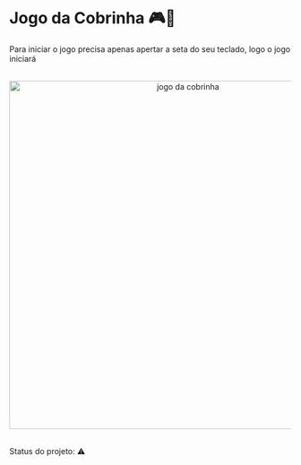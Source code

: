 # Jogo da Cobrinha 🎮🐍

Para iniciar o jogo precisa apenas apertar a seta do seu teclado, logo o jogo iniciará 

<br>
<div align= "center">
  <img width="622" alt="jogo da cobrinha" src="https://user-images.githubusercontent.com/89019231/153726322-2a9ba3ce-866f-4936-be5b-f8576730b0fc.png"
</div>
  <br>
  <br>
  <p align="justify">Status do projeto: ⚠ </p>

